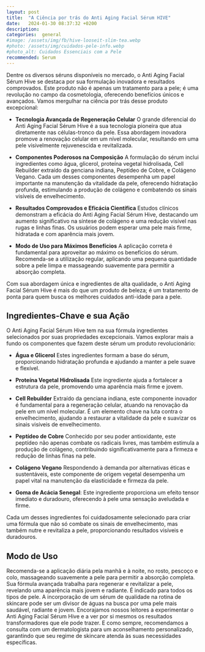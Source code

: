 ```yaml
---
layout: post
title:  "A Ciência por trás do Anti Aging Facial Sérum HIVE"
date:   2024-01-30 08:37:32 +0200
description: 
categories:  general
#image: /assets/img/fb/hive-looseit-slim-tea.webp
#photo: /assets/img/cuidados-pele-info.webp
#photo_alt: Cuidados Essenciais com a Pele
recommended: Serum
---
```

Dentre os diversos séruns disponíveis no mercado, o Anti Aging Facial Sérum Hive se destaca por sua formulação inovadora 
e resultados comprovados. Este produto não é apenas um tratamento para a pele; é uma revolução no campo da cosmetologia, 
oferecendo benefícios únicos e avançados. 
Vamos mergulhar na ciência por trás desse produto excepcional:

- **Tecnologia Avançada de Regeneração Celular** O grande diferencial do Anti Aging Facial Sérum Hive é a sua tecnologia 
pioneira que atua diretamente nas células-tronco da pele. Essa abordagem inovadora promove a renovação celular em um 
nível molecular, resultando em uma pele visivelmente rejuvenescida e revitalizada.

- **Componentes Poderosos na Composição** A formulação do sérum inclui ingredientes como água, glicerol, proteína vegetal 
hidrolisada, Cell Rebuilder extraído da genciana indiana, Peptídeo de Cobre, e Colágeno Vegano. Cada um desses componentes 
desempenha um papel importante na manutenção da vitalidade da pele, oferecendo hidratação profunda, estimulando a produção 
de colágeno e combatendo os sinais visíveis de envelhecimento.

- **Resultados Comprovados e Eficácia Científica** Estudos clínicos demonstram a eficácia do Anti Aging Facial Sérum Hive, 
destacando um aumento significativo na síntese de colágeno e uma redução visível nas rugas e linhas finas. Os usuários 
podem esperar uma pele mais firme, hidratada e com aparência mais jovem.

- **Modo de Uso para Máximos Benefícios** A aplicação correta é fundamental para aproveitar ao máximo os benefícios do sérum. 
Recomenda-se a utilização regular, aplicando uma pequena quantidade sobre a pele limpa e massageando suavemente para 
permitir a absorção completa.

Com sua abordagem única e ingredientes de alta qualidade, o Anti Aging Facial Sérum Hive é mais do que um produto de beleza; 
é um tratamento de ponta para quem busca os melhores cuidados anti-idade para a pele.

## Ingredientes-Chave e sua Ação
O Anti Aging Facial Sérum Hive tem na sua fórmula ingredientes selecionados por suas propriedades excepcionais. 
Vamos explorar mais a fundo os componentes que fazem deste sérum um produto revolucionário:

- **Água e Glicerol** Estes ingredientes formam a base do sérum, proporcionando hidratação profunda e ajudando a manter 
a pele suave e flexível.

- **Proteína Vegetal Hidrolisada** Este ingrediente ajuda a fortalecer a estrutura da pele, promovendo uma aparência 
mais firme e jovem.

- **Cell Rebuilder** Extraído da genciana indiana, este componente inovador é fundamental para a regeneração celular, 
atuando na renovação da pele em um nível molecular. É um elemento chave na luta contra o envelhecimento, ajudando a restaurar 
a vitalidade da pele e suavizar os sinais visíveis de envelhecimento.

- **Peptídeo de Cobre** Conhecido por seu poder antioxidante, este peptídeo não apenas combate os radicais livres, mas 
também estimula a produção de colágeno, contribuindo significativamente para a firmeza e redução de linhas finas na pele.

- **Colágeno Vegano** Respondendo à demanda por alternativas éticas e sustentáveis, este componente de origem vegetal 
desempenha um papel vital na manutenção da elasticidade e firmeza da pele.

- **Goma de Acácia Senegal**: Este ingrediente proporciona um efeito tensor imediato e duradouro, oferecendo à pele uma 
sensação aveludada e firme.

Cada um desses ingredientes foi cuidadosamente selecionado para criar uma fórmula que não só combate os sinais de 
envelhecimento, mas também nutre e revitaliza a pele, proporcionando resultados visíveis e duradouros.

## Modo de Uso
Recomenda-se a aplicação diária pela manhã e à noite, no rosto, pescoço e colo, massageando suavemente a pele para permitir 
a absorção completa.
Sua fórmula avançada trabalha para regenerar e revitalizar a pele, revelando uma aparência mais jovem e radiante. 
É indicado para todos os tipos de pele.
A incorporação de um sérum de qualidade na rotina de skincare pode ser um divisor de águas na busca por uma pele mais 
saudável, radiante e jovem.
Encorajamos nossos leitores a experimentar o Anti Aging Facial Sérum Hive e a ver por si mesmos os resultados transformadores 
que ele pode trazer. E como sempre, recomendamos a consulta com um dermatologista para um aconselhamento personalizado, 
garantindo que seu regime de skincare atenda às suas necessidades específicas.
